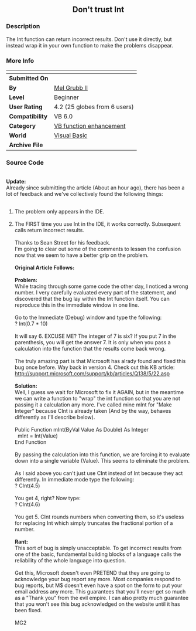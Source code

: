 ﻿<div align="center">

## Don't trust Int


</div>

### Description

The Int function can return incorrect results. Don't use it directly, but instead wrap it in your own function to make the problems disappear.
 
### More Info
 


<span>             |<span>
---                |---
**Submitted On**   |
**By**             |[Mel Grubb II](https://github.com/Planet-Source-Code/PSCIndex/blob/master/ByAuthor/mel-grubb-ii.md)
**Level**          |Beginner
**User Rating**    |4.2 (25 globes from 6 users)
**Compatibility**  |VB 6\.0
**Category**       |[VB function enhancement](https://github.com/Planet-Source-Code/PSCIndex/blob/master/ByCategory/vb-function-enhancement__1-25.md)
**World**          |[Visual Basic](https://github.com/Planet-Source-Code/PSCIndex/blob/master/ByWorld/visual-basic.md)
**Archive File**   |[](https://github.com/Planet-Source-Code/mel-grubb-ii-don-t-trust-int__1-22005/archive/master.zip)





### Source Code

<br><b>Update:</b><br>
Already since submitting the article (About an hour ago), there has been a lot of feedback and we've collectively found the following things:<br><br>
1) The problem only appears in the IDE.<br><br>
2) The FIRST time you use Int in the IDE, it works correctly. Subsequent calls return incorrect results.<br><br>
Thanks to Sean Street for his feedback.<br>
I'm going to clear out some of the comments to lessen the confusion now that we seem to have a better grip on the problem.<br><br>
<b>Original Article Follows:</b><br><br>
<b>Problem:</b><br>While tracing through some game code the other day, I noticed a wrong number. I very carefully evaluated every part of the statement, and discovered that the bug lay within the Int function itself. You can reproduce this in the immediate window in one line.
<br><br>
Go to the Immediate (Debug) window and type the following:<br>
? Int(0.7 * 10)<br><br>
It will say 6. EXCUSE ME? The integer of 7 is six? If you put 7 in the parenthesis, you will get the answer 7. It is only when you pass a calculation into the function that the results come back wrong.<br><br>
The truly amazing part is that Microsoft has alrady found and fixed this bug once before. Way back in version 4. Check out this KB article:<br>
<A href="http://support.microsoft.com/support/kb/articles/Q138/5/22.asp">http://support.microsoft.com/support/kb/articles/Q138/5/22.asp</A><br><br>
<b>Solution:</b><br>
Well, I guess we wait for Microsoft to fix it AGAIN, but in the meantime we can write a function to "wrap" the int function so that you are not passing it a calculation any more. I've called mine mInt for "Make Integer" because CInt is already taken (And by the way, behaves differently as I'll describe below).<br><br>
Public Function mInt(ByVal Value As Double) As Integer<br>
  mInt = Int(Value)<br>
End Function<br><br>
By passing the calculation into this function, we are forcing it to evaluate down into a single variable (Value). This seems to eliminate the problem.<br><br>
As I said above you can't just use CInt instead of Int because they act differently. In immediate mode type the following:<br>
? CInt(4.5)<br><br>
You get 4, right? Now type:<br>
? CInt(4.6)<br><br>
You get 5. CInt rounds numbers when converting them, so it's useless for replacing Int which simply truncates the fractional portion of a number.<br><br>
<B>Rant:</b><br>This sort of bug is simply unacceptable. To get incorrect results from one of the basic, fundamental building blocks of a language calls the reliability of the whole language into question.<br><br>
Get this, Microsoft doesn't even PRETEND that they are going to acknowledge your bug report any more. Most companies respond to bug reports, but M$ doesn't even have a spot on the form to put your email address any more. This guarantees that you'll never get so much as a "Thank you" from the evil empire. I can also pretty much guarantee that you won't see this bug acknowledged on the website until it has been fixed.<br><br>
MG2


